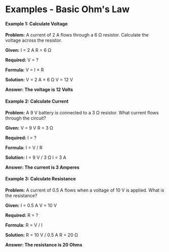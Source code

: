 # Examples - Basic Ohm's Law
                    
<div class="example">
    <h4>Example 1: Calculate Voltage</h4>
    <p><strong>Problem:</strong> A current of 2 A flows through a 6 Ω resistor. Calculate the voltage across the resistor.</p>
                        
<div class="calculation">
<strong>Given:</strong>
I = 2 A
R = 6 Ω

<strong>Required:</strong>
V = ?

<strong>Formula:</strong>
V = I × R

<strong>Solution:</strong>
V = 2 A × 6 Ω
V = 12 V

<strong>Answer: The voltage is 12 Volts</strong>
</div>
</div>
                    
<div class="example">
    <h4>Example 2: Calculate Current</h4>
    <p><strong>Problem:</strong> A 9 V battery is connected to a 3 Ω resistor. What current flows through the circuit?</p>
                        
<div class="calculation">
<strong>Given:</strong>
V = 9 V
R = 3 Ω

<strong>Required:</strong>
I = ?

<strong>Formula:</strong>
I = V / R

<strong>Solution:</strong>
I = 9 V / 3 Ω
I = 3 A

<strong>Answer: The current is 3 Amperes</strong>
                        </div>
                    </div>
                    
<div class="example">
    <h4>Example 3: Calculate Resistance</h4>
    <p><strong>Problem:</strong> A current of 0.5 A flows when a voltage of 10 V is applied. What is the resistance?</p>
                        
<div class="calculation">
<strong>Given:</strong>
I = 0.5 A
V = 10 V

<strong>Required:</strong>
R = ?

<strong>Formula:</strong>
R = V / I

<strong>Solution:</strong>
R = 10 V / 0.5 A
R = 20 Ω

<strong>Answer: The resistance is 20 Ohms</strong>
                        </div>
</div>